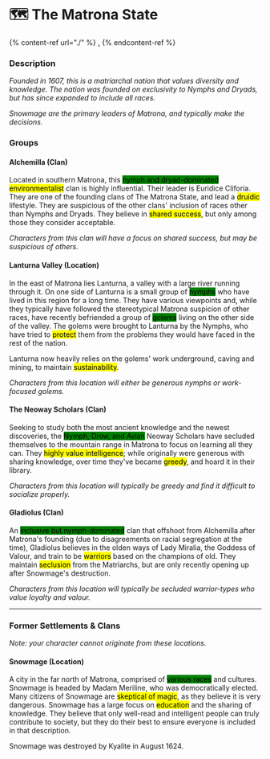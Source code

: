 # 🗺 The Matrona State

{% content-ref url="./" %}
[.](./)
{% endcontent-ref %}

### Description

_Founded in 1607, this is a matriarchal nation that values diversity and knowledge. The nation was founded on exclusivity to Nymphs and Dryads, but has since expanded to include all races._&#x20;

_Snowmage are the primary leaders of Matrona, and typically make the decisions._

### Groups

#### Alchemilla (Clan)

Located in southern Matrona, this <mark style="background-color:green;">nymph and dryad-dominated</mark> <mark style="background-color:yellow;">environmentalist</mark> clan is highly influential. Their leader is Euridice Cliforia. They are one of the founding clans of The Matrona State, and lead a <mark style="background-color:yellow;">druidic</mark> lifestyle. They are suspicious of the other clans' inclusion of races other than Nymphs and Dryads. They believe in <mark style="background-color:yellow;">shared success</mark>, but only among those they consider acceptable.

_Characters from this clan will have a focus on shared success, but may be suspicious of others._

#### Lanturna Valley (Location)

In the east of Matrona lies Lanturna, a valley with a large river running through it. On one side of Lanturna is a small group of <mark style="background-color:green;">nymphs</mark> who have lived in this region for a long time. They have various viewpoints and, while they typically have followed the stereotypical Matrona suspicion of other races, have recently befriended a group of <mark style="background-color:green;">golems</mark> living on the other side of the valley. The golems were brought to Lanturna by the Nymphs, who have tried to <mark style="background-color:yellow;">protect</mark> them from the problems they would have faced in the rest of the nation.

Lanturna now heavily relies on the golems' work underground, caving and mining, to maintain <mark style="background-color:yellow;">sustainability</mark>.

_Characters from this location will either be generous nymphs or work-focused golems._

#### The Neoway Scholars (Clan)

Seeking to study both the most ancient knowledge and the newest discoveries, the <mark style="background-color:green;">Nymph, Drow, and Avian</mark> Neoway Scholars have secluded themselves to the mountain range in Matrona to focus on learning all they can. They <mark style="background-color:yellow;">highly value intelligence</mark>; while originally were generous with sharing knowledge, over time they've became <mark style="background-color:yellow;">greedy</mark>, and hoard it in their library.

_Characters from this location will typically be greedy and find it difficult to socialize properly._

#### Gladiolus (Clan)

An <mark style="background-color:green;">inclusive but nymph-dominated</mark> clan that offshoot from Alchemilla after Matrona's founding (due to disagreements on racial segregation at the time), Gladiolus believes in the olden ways of Lady Miralia, the Goddess of Valour, and train to be <mark style="background-color:yellow;">warriors</mark> based on the champions of old. They maintain <mark style="background-color:yellow;">seclusion</mark> from the Matriarchs, but are only recently opening up after Snowmage's destruction.

_Characters from this location will typically be secluded warrior-types who value loyalty and valour._

***

### Former Settlements & Clans

_Note: your character cannot originate from these locations._

#### Snowmage (Location)

A city in the far north of Matrona, comprised of <mark style="background-color:green;">various races</mark> and cultures. Snowmage is headed by Madam Meriline, who was democratically elected. Many citizens of Snowmage are <mark style="background-color:yellow;">skeptical of magic</mark>, as they believe it is very dangerous. Snowmage has a large focus on <mark style="background-color:yellow;">education</mark> and the sharing of knowledge. They believe that only well-read and intelligent people can truly contribute to society, but they do their best to ensure everyone is included in that description.

Snowmage was destroyed by Kyalite in August 1624.
